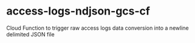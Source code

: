 # access-logs-ndjson-gcs-cf
Cloud Function to trigger raw access logs data conversion into a newline delimited JSON file
